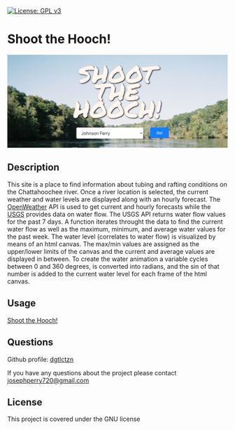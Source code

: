 [![License: GPL v3](https://img.shields.io/badge/License-GPLv3-blue.svg)](https://www.gnu.org/licenses/gpl-3.0)
  # Shoot the Hooch!

  ![shoot the hooch still](./public/shoot-the-hooch.png)

  ## Description
  This site is a place to find information about tubing and rafting conditions on the Chattahoochee river. Once a river location is selected, the current weather and water levels are displayed along with an hourly forecast. The [OpenWeather](https://openweathermap.org/api) API is used to get current and hourly forecasts while the [USGS](https://waterservices.usgs.gov/) provides data on water flow. The USGS API returns water flow values for the past 7 days. A function iterates throught the data to find the current water flow as well as the maximum, minimum, and average water values for the past week. The water level (correlates to water flow) is visualized by means of an html canvas. The max/min values are assigned as the upper/lower limits of the canvas and the current and average values are displayed in between. To create the water animation a variable cycles between 0 and 360 degrees, is converted into radians, and the sin of that number is added to the current water level for each frame of the html canvas. 

  ## Usage
  
  [Shoot the Hooch!](https://shootthehooch.netlify.app/)

  ## Questions
  Github profile: [dgtlctzn](https://github.com/dgtlctzn)
  
  If you have any questions about the project please contact josephperry720@gmail.com
  ## License
  This project is covered under the GNU license
